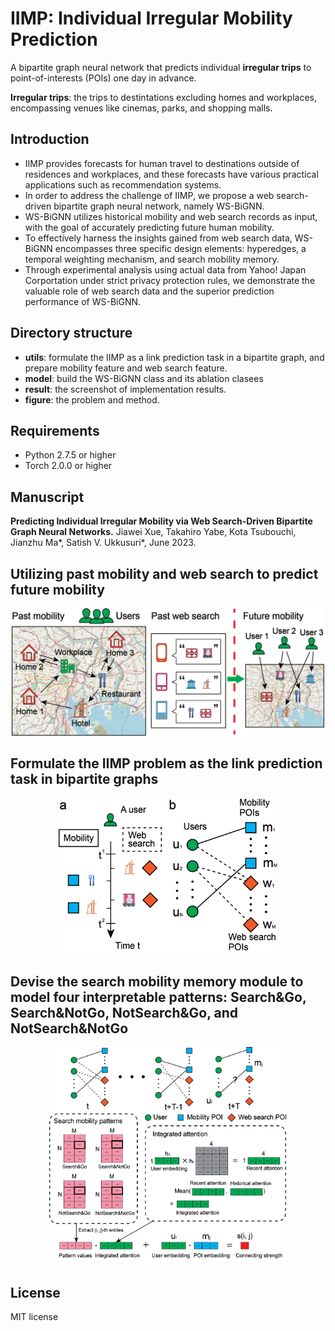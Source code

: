 # IIMP: Individual Irregular Mobility Prediction
A bipartite graph neural network that predicts individual **irregular trips** to point-of-interests (POIs) one day in advance.

**Irregular trips**: the trips to destintations excluding homes and workplaces, encompassing venues like cinemas, parks, and shopping malls.

## Introduction

* IIMP provides forecasts for human travel to destinations outside of residences and workplaces, and these forecasts have various practical applications such as recommendation systems.
* In order to address the challenge of IIMP, we propose a web search-driven bipartite graph neural network, namely WS-BiGNN.
* WS-BiGNN utilizes historical mobility and web search records as input, with the goal of accurately predicting future human mobility.
* To effectively harness the insights gained from web search data, WS-BiGNN encompasses three specific design elements: hyperedges, a temporal weighting mechanism, and search mobility memory.
* Through experimental analysis using actual data from Yahoo! Japan Corportation under strict privacy protection rules, we demonstrate the valuable role of web search data and the superior prediction performance of WS-BiGNN.


## Directory structure
* **utils**: formulate the IIMP as a link prediction task in a bipartite graph, and prepare mobility feature and web search feature.  
* **model**: build the WS-BiGNN class and its ablation clasees
* **result**: the screenshot of implementation results.
* **figure**: the problem and method.

## Requirements
* Python 2.7.5 or higher
* Torch 2.0.0 or higher 

## Manuscript
**Predicting Individual Irregular Mobility via Web Search-Driven Bipartite Graph Neural Networks.**
Jiawei Xue, Takahiro Yabe, Kota Tsubouchi, Jianzhu Ma\*, Satish V. Ukkusuri\*, June 2023.

## Utilizing past mobility and web search to predict future mobility

<p align="center">
  <img src="https://github.com/JiaweiXue/IIMP/blob/main/figure/fig_1_example.png" width="500">
</p>

## Formulate the IIMP problem as the link prediction task in bipartite graphs

<p align="center">
  <img src="https://github.com/JiaweiXue/IIMP/blob/main/figure/fig_2_network.png" width="350">
</p>

## Devise the search mobility memory module to model four interpretable patterns: Search&Go, Search&NotGo, NotSearch&Go, and NotSearch&NotGo

<p align="center">
  <img src="https://github.com/JiaweiXue/IIMP/blob/main/figure/fig_5_search_mobility.png" width="380">
</p>

## License
MIT license
